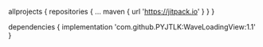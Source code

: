 allprojects {
    repositories {
        ...
        maven { url 'https://jitpack.io' }
    }
}

dependencies {
	        implementation 'com.github.PYJTLK:WaveLoadingView:1.1'
}
